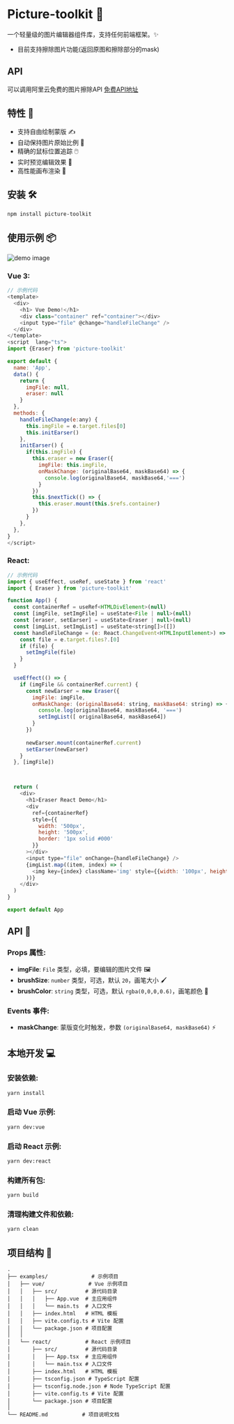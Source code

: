 # Picture-toolkit 🎨

一个轻量级的图片编辑器组件库，支持任何前端框架。✨
- 目前支持擦除图片功能(返回原图和擦除部分的mask)

## API
可以调用阿里云免费的图片擦除API
[免费API地址](https://help.aliyun.com/zh/model-studio/developer-reference/image-erase-completion-api-reference?spm=a2c4g.11186623.help-menu-2400256.d_3_3_3_6.141f7980aRvtsb)
## 特性 🌟
- 支持自由绘制蒙版 ✍️
- 自动保持图片原始比例 🔄
- 精确的鼠标位置追踪 🖱️
- 实时预览编辑效果 👀
- 高性能画布渲染 🚀

## 安装 🛠️

```bash
npm install picture-toolkit
```


## 使用示例 📦
![demo image](http://static.markweb.top/static/demo.png)
### Vue 3:
```js
// 示例代码
<template>
  <div>
    <h1> Vue Demo!</h1>
    <div class="container" ref="container"></div>
    <input type="file" @change="handleFileChange" />
  </div>
</template>
<script  lang="ts">
import {Eraser} from 'picture-toolkit'

export default {
  name: 'App',
  data() {
    return {
      imgFile: null,
      eraser: null
    }
  },
  methods: {
    handleFileChange(e:any) {
      this.imgFile = e.target.files[0]
      this.initEarser()
    },
    initEarser() {
      if(this.imgFile) {
        this.eraser = new Eraser({
          imgFile: this.imgFile,
          onMaskChange: (originalBase64, maskBase64) => {
            console.log(originalBase64, maskBase64,'===')
          }
        })
        this.$nextTick(() => {
          this.eraser.mount(this.$refs.container)
        })
      }
    },
  },
}
</script>
```

### React:
```js
// 示例代码
import { useEffect, useRef, useState } from 'react'
import { Eraser } from 'picture-toolkit'

function App() {
  const containerRef = useRef<HTMLDivElement>(null)
  const [imgFile, setImgFile] = useState<File | null>(null)
  const [eraser, setEarser] = useState<Eraser | null>(null)
  const [imgList, setImgList] = useState<string[]>([])
  const handleFileChange = (e: React.ChangeEvent<HTMLInputElement>) => {
    const file = e.target.files?.[0]
    if (file) {
      setImgFile(file)
    }
  }

  useEffect(() => {
    if (imgFile && containerRef.current) {
      const newEarser = new Eraser({
        imgFile: imgFile,
        onMaskChange: (originalBase64: string, maskBase64: string) => {
          console.log(originalBase64, maskBase64, '===')
          setImgList([ originalBase64, maskBase64])
        }
      })
      
      newEarser.mount(containerRef.current)
      setEarser(newEarser)
    }
  }, [imgFile])



  return (
    <div>
      <h1>Eraser React Demo</h1>
      <div 
        ref={containerRef} 
        style={{
          width: '500px',
          height: '500px',
          border: '1px solid #000'
        }}
      ></div>
      <input type="file" onChange={handleFileChange} />
      {imgList.map((item, index) => (
        <img key={index} className='img' style={{width: '100px', height: '100px'}} src={item} alt="img" />
      ))}
    </div>
  ) 
}

export default App 
```

## API 📑

### Props 属性:
- **imgFile**: `File` 类型，必填，要编辑的图片文件 🖼️
- **brushSize**: `number` 类型，可选，默认 `20`，画笔大小 🖌️
- **brushColor**: `string` 类型，可选，默认 `rgba(0,0,0,0.6)`，画笔颜色 🎨

### Events 事件:
- **maskChange**: 蒙版变化时触发，参数 `(originalBase64, maskBase64)` ⚡

## 本地开发 💻

### 安装依赖:
```bash
yarn install
```

### 启动 Vue 示例:
```bash
yarn dev:vue
```

### 启动 React 示例:
```bash
yarn dev:react
```

### 构建所有包:
```bash
yarn build
```

### 清理构建文件和依赖:
```bash
yarn clean
```

## 项目结构 📁
```
.
├── examples/              # 示例项目
│   ├── vue/              # Vue 示例项目
│   │   ├── src/         # 源代码目录
│   │   │   ├── App.vue  # 主应用组件
│   │   │   └── main.ts  # 入口文件
│   │   ├── index.html   # HTML 模板
│   │   ├── vite.config.ts # Vite 配置
│   │   └── package.json # 项目配置
│   │
│   └── react/           # React 示例项目
│       ├── src/         # 源代码目录
│       │   ├── App.tsx  # 主应用组件
│       │   └── main.tsx # 入口文件
│       ├── index.html   # HTML 模板
│       ├── tsconfig.json # TypeScript 配置
│       ├── tsconfig.node.json # Node TypeScript 配置
│       ├── vite.config.ts # Vite 配置
│       └── package.json # 项目配置
│
└── README.md           # 项目说明文档